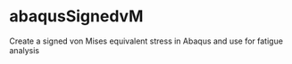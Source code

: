 # abaqusSignedvM
Create a signed von Mises equivalent stress in Abaqus and use for fatigue analysis
